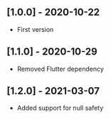 ## [1.0.0] - 2020-10-22

* First version

## [1.1.0] - 2020-10-29

* Removed Flutter dependency

## [1.2.0] - 2021-03-07

* Added support for null safety